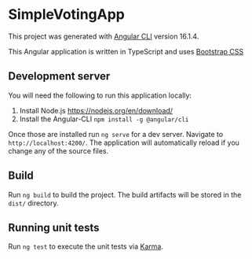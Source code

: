 # SimpleVotingApp

This project was generated with [Angular CLI](https://github.com/angular/angular-cli) version 16.1.4.

This Angular application is written in TypeScript and uses [Bootstrap CSS](https://github.com/twbs/bootstrap) 


## Development server

You will need the following to run this application locally:
1. Install Node.js https://nodejs.org/en/download/
2. Install the Angular-CLI `npm install -g @angular/cli`

Once those are installed run `ng serve` for a dev server. Navigate to `http://localhost:4200/`. The application will automatically reload if you change any of the source files.

## Build

Run `ng build` to build the project. The build artifacts will be stored in the `dist/` directory.

## Running unit tests

Run `ng test` to execute the unit tests via [Karma](https://karma-runner.github.io).